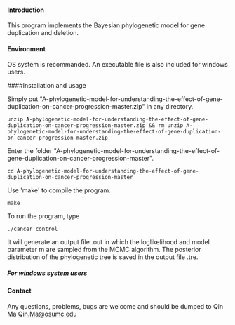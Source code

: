 #### Introduction
This program implements the Bayesian phylogenetic model for gene duplication and deletion.

#### Environment 
OS system is recommanded. An executable file is also included for windows users.

####Installation and usage

Simply put "A-phylogenetic-model-for-understanding-the-effect-of-gene-duplication-on-cancer-progression-master.zip" in any directory.

```
unzip A-phylogenetic-model-for-understanding-the-effect-of-gene-duplication-on-cancer-progression-master.zip && rm unzip A-phylogenetic-model-for-understanding-the-effect-of-gene-duplication-on-cancer-progression-master.zip
```

Enter the folder "A-phylogenetic-model-for-understanding-the-effect-of-gene-duplication-on-cancer-progression-master".

```
cd A-phylogenetic-model-for-understanding-the-effect-of-gene-duplication-on-cancer-progression-master
```

Use 'make' to compile the program.

```
make
```

To run the program, type
```
./cancer control
```
 It will generate an output file .out in which the loglikelihood and model parameter m are sampled from the MCMC algorithm. The posterior distribution of the phylogenetic tree is saved in the output file .tre.

##### For windows system users


#### Contact

Any questions, problems, bugs are welcome and should be dumped to
Qin Ma <Qin.Ma@osumc.edu>

